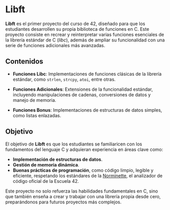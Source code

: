 # Libft

**Libft** es el primer proyecto del curso de 42, diseñado para que los estudiantes desarrollen su propia biblioteca de funciones en C. Este proyecto consiste en recrear y reinterpretar varias funciones esenciales de la librería estándar de C (*libc*), además de ampliar su funcionalidad con una serie de funciones adicionales más avanzadas.

## Contenidos

- **Funciones Libc**: Implementaciones de funciones clásicas de la librería estándar, como `strlen`, `strcpy`, `atoi`, entre otras.
  
- **Funciones Adicionales**: Extensiones de la funcionalidad estándar, incluyendo manipulaciones de cadenas, conversiones de datos y manejo de memoria.
  
- **Funciones Bonus**: Implementaciones de estructuras de datos simples, como listas enlazadas.

## Objetivo

El objetivo de **Libft** es que los estudiantes se familiaricen con los fundamentos del lenguaje C y adquieran experiencia en áreas clave como:

- **Implementación de estructuras de datos**.
- **Gestión de memoria dinámica**.
- **Buenas prácticas de programación**, como código limpio, legible y eficiente, respetando los estándares de la [Norminette](https://github.com/42School/norminette), el analizador de código oficial de la Escuela 42.

Este proyecto no solo refuerza las habilidades fundamentales en C, sino que también enseña a crear y trabajar con una librería propia desde cero, preparándonos para futuros proyectos más complejos.
